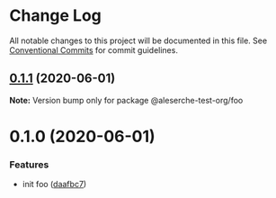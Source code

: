 # Change Log

All notable changes to this project will be documented in this file.
See [Conventional Commits](https://conventionalcommits.org) for commit guidelines.

## [0.1.1](https://github.com/aleserche-test-org/test-site/compare/@aleserche-test-org/foo@0.1.0...@aleserche-test-org/foo@0.1.1) (2020-06-01)

**Note:** Version bump only for package @aleserche-test-org/foo





# 0.1.0 (2020-06-01)


### Features

* init foo ([daafbc7](https://github.com/aleserche-test-org/test-site/commit/daafbc7765f2c4c0fe033e7581fae74a899c8ede))
